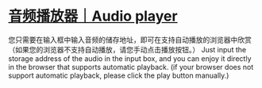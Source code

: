 # [音频播放器｜Audio player](//cnbilinyj.github.io/other/audioPlayer.html)
您只需要在输入框中输入音频的储存地址，即可在支持自动播放的浏览器中欣赏（如果您的浏览器不支持自动播放，请您手动点击播放按钮。）
Just input the storage address of the audio in the input box, and you can enjoy it directly in the browser that supports automatic playback. (if your browser does not support automatic playback, please click the play button manually.)
